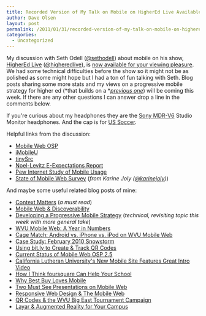 ```yaml
---
title: Recorded Version of My Talk on Mobile on HigherEd Live Available
author: Dave Olsen
layout: post
permalink: /2011/01/31/recorded-version-of-my-talk-on-mobile-on-highered-live-available
categories:
  - Uncategorized
---
```

My discussion with Seth Odell ([@sethodell][1]) about mobile on his show, [HigherEd Live][2] ([@higheredlive][3]), is [now available for your viewing pleasure][4]. We had some technical difficulties before the show so it might not be as polished as some might hope but I had a ton of fun talking with Seth. Blog posts sharing some more stats and my views on a progressive mobile strategy for higher ed (*that builds on a *[*previous one*][5]) will be coming this week. If there are any other questions I can answer drop a line in the comments below.

If you're curious about my headphones they are the [Sony MDR-V6][6] Studio Monitor headphones. And the cap is for [US Soccer][7].

Helpful links from the discussion:

*   [Mobile Web OSP][8]
*   [iMobileU][9]
*   [tinySrc][10]
*   [Noel-Levitz E-Expectations Report][11]
*   [Pew Internet Study of Mobile Usage][12]
*   [State of Mobile Web Survey][13] (*from Karine Joly ([@karinejoly][14])*)

And maybe some useful related blog posts of mine:

*   <a title="Permanent link to Context Matters" rel="bookmark" rev="post-40" href="http://www.dmolsen.com/mobile-in-higher-ed/?p=40">Context Matters</a> (*a must read*)
*   <a title="Permanent link to Context Matters" rel="bookmark" rev="post-40" href="http://www.dmolsen.com/mobile-in-higher-ed/?p=40"></a><a title="Permanent link to Mobile Web & Discoverability" rel="bookmark" rev="post-14" href="http://www.dmolsen.com/mobile-in-higher-ed/?p=14">Mobile Web & Discoverability</a>
*   **<a title="Permanent link to Mobile Web & Discoverability" rel="bookmark" rev="post-14" href="http://www.dmolsen.com/mobile-in-higher-ed/?p=14"></a>**<a title="Permanent link to Developing a Progressive Mobile Strategy" rel="bookmark" rev="post-123" href="http://www.dmolsen.com/mobile-in-higher-ed/?p=123">Developing a Progressive Mobile Strategy</a> (*technical, revisiting topic this week with more general take*)
*   <a title="Permanent link to WVU Mobile Web: A Year in Numbers" rel="bookmark" rev="post-117" href="http://www.dmolsen.com/mobile-in-higher-ed/?p=117">WVU Mobile Web: A Year in Numbers</a>
*   <a title="Permanent link to Cage Match: Android vs. iPhone vs. iPod on WVU Mobile Web" rel="bookmark" rev="post-88" href="http://www.dmolsen.com/mobile-in-higher-ed/?p=88">Cage Match: Android vs. iPhone vs. iPod on WVU Mobile Web</a>
*   <a title="Permanent link to Case Study: February 2010 Snowstorm" rel="bookmark" rev="post-10" href="http://www.dmolsen.com/mobile-in-higher-ed/?p=10">Case Study: February 2010 Snowstorm</a>
*   <a title="Permanent link to Using bit.ly to Create & Track QR Codes" rel="bookmark" rev="post-165" href="http://www.dmolsen.com/mobile-in-higher-ed/?p=165">Using bit.ly to Create & Track QR Codes</a>
*   <a title="Permanent link to Current Status of Mobile Web OSP 2.5" rel="bookmark" rev="post-157" href="http://www.dmolsen.com/mobile-in-higher-ed/?p=157">Current Status of Mobile Web OSP 2.5</a>
*   <a title="Permanent link to California Lutheran University's New Mobile Site Features Great Intro Video" rel="bookmark" rev="post-148" href="http://www.dmolsen.com/mobile-in-higher-ed/?p=148">California Lutheran University's New Mobile Site Features Great Intro Video</a>
*   <a title="Permanent link to How I Think foursquare Can Help Your School" rel="bookmark" rev="post-144" href="http://www.dmolsen.com/mobile-in-higher-ed/?p=144">How I Think foursquare Can Help Your School</a>
*   <a title="Permanent link to Why Best Buy Loves Mobile" rel="bookmark" rev="post-125" href="http://www.dmolsen.com/mobile-in-higher-ed/?p=125">Why Best Buy Loves Mobile</a>
*   <a title="Permanent link to Two Must See Presentations on Mobile Web" rel="bookmark" rev="post-113" href="http://www.dmolsen.com/mobile-in-higher-ed/?p=113">Two Must See Presentations on Mobile Web</a>
*   <a title="Permanent link to Responsive Web Design & The Mobile Web" rel="bookmark" rev="post-81" href="http://www.dmolsen.com/mobile-in-higher-ed/?p=81">Responsive Web Design & The Mobile Web</a>
*   <a title="Permanent link to QR Codes & the WVU Big East Tournament Campaign" rel="bookmark" rev="post-13" href="http://www.dmolsen.com/mobile-in-higher-ed/?p=13">QR Codes & the WVU Big East Tournament Campaign</a>
*   <a title="Permanent link to Layar & Augmented Reality for Your Campus" rel="bookmark" rev="post-52" href="http://www.dmolsen.com/mobile-in-higher-ed/?p=52">Layar & Augmented Reality for Your Campus</a>

 [1]: http://twitter.com/sethodell/
 [2]: http://higheredlive.com/
 [3]: http://twitter.com/higheredlive/
 [4]: http://higheredlive.com/episode-18-the-mobile-brain-dump/
 [5]: http://www.dmolsen.com/mobile-in-higher-ed/?p=123
 [6]: http://en.wikipedia.org/wiki/Sony_MDR-V6
 [7]: http://www.ussoccer.com/default.aspx
 [8]: http://mobilewebosp.pbworks.com/
 [9]: http://imobileu.org/
 [10]: http://tinysrc.net
 [11]: https://www.noellevitz.com/Papers+and+Research/Papers+and+Reports/ResearchLibrary/E-Expectations.htm
 [12]: http://www.pewinternet.org/Shared-Content/Data-Sets/2010/May-2010--Cell-Phones.aspx
 [13]: http://higheredanalytics.com/mobile/
 [14]: http://twitter.com/karinejoly/